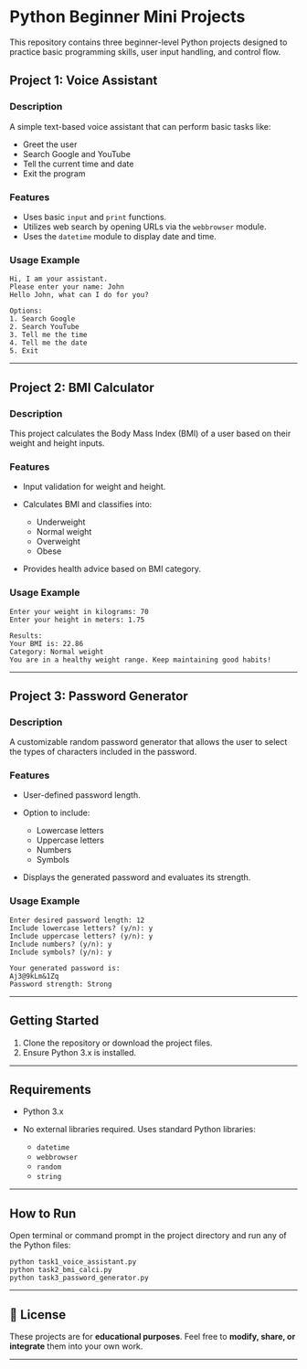 # Python Beginner Mini Projects

This repository contains three beginner-level Python projects designed to practice basic programming skills, user input handling, and control flow.

## Project 1: Voice Assistant

### Description

A simple text-based voice assistant that can perform basic tasks like:

* Greet the user
* Search Google and YouTube
* Tell the current time and date
* Exit the program

### Features

* Uses basic `input` and `print` functions.
* Utilizes web search by opening URLs via the `webbrowser` module.
* Uses the `datetime` module to display date and time.

### Usage Example

```
Hi, I am your assistant.
Please enter your name: John
Hello John, what can I do for you?

Options:
1. Search Google
2. Search YouTube
3. Tell me the time
4. Tell me the date
5. Exit
```

---

## Project 2: BMI Calculator

### Description

This project calculates the Body Mass Index (BMI) of a user based on their weight and height inputs.

### Features

* Input validation for weight and height.
* Calculates BMI and classifies into:

  * Underweight
  * Normal weight
  * Overweight
  * Obese
* Provides health advice based on BMI category.

### Usage Example

```
Enter your weight in kilograms: 70
Enter your height in meters: 1.75

Results:
Your BMI is: 22.86
Category: Normal weight
You are in a healthy weight range. Keep maintaining good habits!
```

---

## Project 3: Password Generator

### Description

A customizable random password generator that allows the user to select the types of characters included in the password.

### Features

* User-defined password length.
* Option to include:

  * Lowercase letters
  * Uppercase letters
  * Numbers
  * Symbols
* Displays the generated password and evaluates its strength.

### Usage Example

```
Enter desired password length: 12
Include lowercase letters? (y/n): y
Include uppercase letters? (y/n): y
Include numbers? (y/n): y
Include symbols? (y/n): y

Your generated password is:
Aj3@9kLm&1Zq
Password strength: Strong
```

---

## Getting Started

1. Clone the repository or download the project files.
2. Ensure Python 3.x is installed.

---

## Requirements

* Python 3.x
* No external libraries required. Uses standard Python libraries:

  * `datetime`
  * `webbrowser`
  * `random`
  * `string`

---

## How to Run

Open terminal or command prompt in the project directory and run any of the Python files:

```
python task1_voice_assistant.py
python task2_bmi_calci.py
python task3_password_generator.py
```

---
## 📜 License

These projects are for **educational purposes**.
Feel free to **modify, share, or integrate** them into your own work.

---

